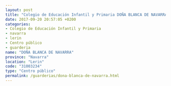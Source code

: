 ```yaml
---
layout: post
title: "Colegio de Educación Infantil y Primaria DOÑA BLANCA DE NAVARRA"
date: 2017-09-20 20:57:05 +0200
categories:
- Colegio de Educación Infantil y Primaria
- navarra
- lerin
- Centro público
- guarderia
name: "DOÑA BLANCA DE NAVARRA"
province: "Navarra"
location: "Lerin"
code: "31003234"
type: "Centro público"
permalink: /guarderias/dona-blanca-de-navarra.html
---
```

